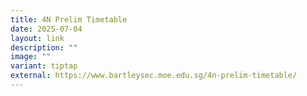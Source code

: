 ```yaml
---
title: 4N Prelim Timetable
date: 2025-07-04
layout: link
description: ""
image: ""
variant: tiptap
external: https://www.bartleysec.moe.edu.sg/4n-prelim-timetable/
---
```

